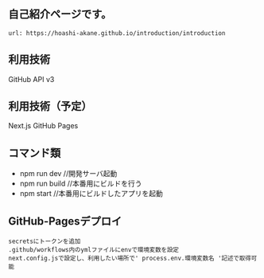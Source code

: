 ## 自己紹介ページです。

```url
url: https://hoashi-akane.github.io/introduction/introduction
```

## 利用技術
GitHub API v3

## 利用技術（予定）
Next.js
GitHub Pages


## コマンド類
- npm run dev //開発サーバ起動
- npm run build //本番用にビルドを行う
- npm start //本番用にビルドしたアプリを起動

## GitHub-Pagesデプロイ
```
secretsにトークンを追加
.github/workflows内のymlファイルにenvで環境変数を設定
next.config.jsで設定し、利用したい場所で' process.env.環境変数名 '記述で取得可能

